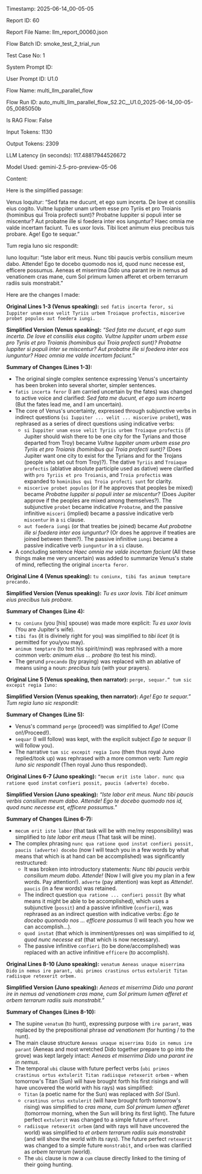 Timestamp: 2025-06-14_00-05-05

Report ID: 60

Report File Name: llm_report_00060.json

Flow Batch ID: smoke_test_2_trial_run

Test Case No: 1

System Prompt ID: 

User Prompt ID: U1.0

Flow Name: multi_llm_parallel_flow

Flow Run ID: auto_multi_llm_parallel_flow_S2.2C__U1.0_2025-06-14_00-05-05_0085050b

Is RAG Flow: False

Input Tokens: 1130

Output Tokens: 2309

LLM Latency (in seconds): 117.48817944526672

Model Used: gemini-2.5-pro-preview-05-06

Content:

Here is the simplified passage:

Venus loquitur:
“Sed fata me ducunt, et ego sum incerta. De Iove et consiliis eius cogito. Vultne Iuppiter unam urbem esse pro Tyriis et pro Troianis (hominibus qui Troia profecti sunt)? Probatne Iuppiter si populi inter se miscentur? Aut probatne ille si foedera inter eos iunguntur? Haec omnia me valde incertam faciunt. Tu es uxor Iovis. Tibi licet animum eius precibus tuis probare. Age! Ego te sequar.”

Tum regia Iuno sic respondit:

Iuno loquitur:
“Iste labor erit meus. Nunc tibi paucis verbis consilium meum dabo. Attende! Ego te docebo quomodo nos id, quod nunc necesse est, efficere possumus. Aeneas et miserrima Dido una parant ire in nemus ad venationem cras mane, cum Sol primum lumen afferet et orbem terrarum radiis suis monstrabit.”

Here are the changes I made:

**Original Lines 1-3 (Venus speaking):**
`sed fatis incerta feror, si Iuppiter unam`
`esse velit Tyriis urbem Troiaque profectis,`
`miscerive probet populos aut foedera iungi.`

**Simplified Version (Venus speaking):**
*“Sed fata me ducunt, et ego sum incerta. De Iove et consiliis eius cogito. Vultne Iuppiter unam urbem esse pro Tyriis et pro Troianis (hominibus qui Troia profecti sunt)? Probatne Iuppiter si populi inter se miscentur? Aut probatne ille si foedera inter eos iunguntur? Haec omnia me valde incertam faciunt."*

**Summary of Changes (Lines 1-3):**
*   The original single complex sentence expressing Venus's uncertainty has been broken into several shorter, simpler sentences.
*   `fatis incerta feror` (I am carried uncertain by the fates) was changed to active voice and clarified: *Sed fata me ducunt, et ego sum incerta* (But the fates lead me, and I am uncertain).
*   The core of Venus's uncertainty, expressed through subjunctive verbs in indirect questions (`si Iuppiter ... velit ... miscerive probet`), was rephrased as a series of direct questions using indicative verbs:
    *   `si Iuppiter unam esse velit Tyriis urbem Troiaque profectis` (if Jupiter should wish there to be one city for the Tyrians and those departed from Troy) became *Vultne Iuppiter unam urbem esse pro Tyriis et pro Troianis (hominibus qui Troia profecti sunt)?* (Does Jupiter want one city to exist for the Tyrians and for the Trojans (people who set out from Troy)?). The dative `Tyriis` and `Troiaque profectis` (ablative absolute participle used as dative) were clarified with `pro Tyriis et pro Troianis`, and `Troia profectis` was expanded to `hominibus qui Troia profecti sunt` for clarity.
    *   `miscerive probet populos` (or if he approves that peoples be mixed) became *Probatne Iuppiter si populi inter se miscentur?* (Does Jupiter approve if the peoples are mixed among themselves?). The subjunctive `probet` became indicative `Probatne`, and the passive infinitive `misceri` (implied) became a passive indicative verb `miscentur` in a `si` clause.
    *   `aut foedera iungi` (or that treaties be joined) became *Aut probatne ille si foedera inter eos iunguntur?* (Or does he approve if treaties are joined between them?). The passive infinitive `iungi` became a passive indicative verb `iunguntur` in a `si` clause.
*   A concluding sentence *Haec omnia me valde incertam faciunt* (All these things make me very uncertain) was added to summarize Venus's state of mind, reflecting the original `incerta feror`.

**Original Line 4 (Venus speaking):**
`tu coniunx, tibi fas animum temptare precando.`

**Simplified Version (Venus speaking):**
*Tu es uxor Iovis. Tibi licet animum eius precibus tuis probare.*

**Summary of Changes (Line 4):**
*   `tu coniunx` (you [his] spouse) was made more explicit: *Tu es uxor Iovis* (You are Jupiter's wife).
*   `tibi fas` (it is divinely right for you) was simplified to *tibi licet* (it is permitted for you/you may).
*   `animum temptare` (to test his spirit/mind) was rephrased with a more common verb: *animum eius ... probare* (to test his mind).
*   The gerund `precando` (by praying) was replaced with an ablative of means using a noun: *precibus tuis* (with your prayers).

**Original Line 5 (Venus speaking, then narrator):**
`perge, sequar.” tum sic excepit regia Iuno:`

**Simplified Version (Venus speaking, then narrator):**
*Age! Ego te sequar.” Tum regia Iuno sic respondit:*

**Summary of Changes (Line 5):**
*   Venus's command `perge` (proceed!) was simplified to *Age!* (Come on!/Proceed!).
*   `sequar` (I will follow) was kept, with the explicit subject *Ego te sequar* (I will follow you).
*   The narrative `tum sic excepit regia Iuno` (then thus royal Juno replied/took up) was rephrased with a more common verb: *Tum regia Iuno sic respondit* (Then royal Juno thus responded).

**Original Lines 6-7 (Juno speaking):**
`“mecum erit iste labor. nunc qua ratione quod instat`
`confieri possit, paucis (adverte) docebo.`

**Simplified Version (Juno speaking):**
*“Iste labor erit meus. Nunc tibi paucis verbis consilium meum dabo. Attende! Ego te docebo quomodo nos id, quod nunc necesse est, efficere possumus."*

**Summary of Changes (Lines 6-7):**
*   `mecum erit iste labor` (that task will be with me/my responsibility) was simplified to *Iste labor erit meus* (That task will be mine).
*   The complex phrasing `nunc qua ratione quod instat confieri possit, paucis (adverte) docebo` (now I will teach you in a few words by what means that which is at hand can be accomplished) was significantly restructured:
    *   It was broken into introductory statements: *Nunc tibi paucis verbis consilium meum dabo. Attende!* (Now I will give you my plan in a few words. Pay attention!). `adverte` (pay attention) was kept as *Attende!*. `paucis` (in a few words) was retained.
    *   The indirect question `qua ratione ... confieri possit` (by what means it might be able to be accomplished), which uses a subjunctive (`possit`) and a passive infinitive (`confieri`), was rephrased as an indirect question with indicative verbs: *Ego te docebo quomodo nos ... efficere possumus* (I will teach you how we can accomplish...).
    *   `quod instat` (that which is imminent/presses on) was simplified to *id, quod nunc necesse est* (that which is now necessary).
    *   The passive infinitive `confieri` (to be done/accomplished) was replaced with an active infinitive `efficere` (to accomplish).

**Original Lines 8-10 (Juno speaking):**
`venatum Aeneas unaque miserrima Dido`
`in nemus ire parant, ubi primos crastinus ortus`
`extulerit Titan radiisque retexerit orbem.`

**Simplified Version (Juno speaking):**
*Aeneas et miserrima Dido una parant ire in nemus ad venationem cras mane, cum Sol primum lumen afferet et orbem terrarum radiis suis monstrabit.”*

**Summary of Changes (Lines 8-10):**
*   The supine `venatum` (to hunt), expressing purpose with `ire parant`, was replaced by the prepositional phrase *ad venationem* (for hunting / to the hunt).
*   The main clause structure `Aeneas unaque miserrima Dido in nemus ire parant` (Aeneas and most wretched Dido together prepare to go into the grove) was kept largely intact: *Aeneas et miserrima Dido una parant ire in nemus*.
*   The temporal `ubi` clause with future perfect verbs (`ubi primos crastinus ortus extulerit Titan radiisque retexerit orbem` - when tomorrow's Titan (Sun) will have brought forth his first risings and will have uncovered the world with his rays) was simplified:
    *   `Titan` (a poetic name for the Sun) was replaced with *Sol* (Sun).
    *   `crastinus ortus extulerit` (will have brought forth tomorrow's rising) was simplified to *cras mane, cum Sol primum lumen afferet* (tomorrow morning, when the Sun will bring its first light). The future perfect `extulerit` was changed to a simple future `afferet`.
    *   `radiisque retexerit orbem` (and with rays will have uncovered the world) was simplified to *et orbem terrarum radiis suis monstrabit* (and will show the world with its rays). The future perfect `retexerit` was changed to a simple future `monstrabit`, and `orbem` was clarified as *orbem terrarum* (world).
    *   The `ubi` clause is now a `cum` clause directly linked to the timing of their going hunting.
